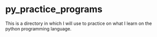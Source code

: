 # py_practice_programs
This is a directory in which I will use to practice on what I learn on the python programming language.

